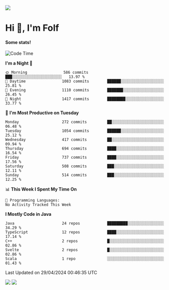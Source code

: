 <img src="https://komarev.com/ghpvc/?username=itsfolf"/>
<h1>Hi 👋, I'm Folf</h1>


#### Some stats!
<!--START_SECTION:waka-->
![Code Time](http://img.shields.io/badge/Code%20Time-2%2C198%20hrs%2027%20mins-blue)

**I'm a Night 🦉** 

```text
🌞 Morning                586 commits         ███░░░░░░░░░░░░░░░░░░░░░░   13.97 % 
🌆 Daytime                1083 commits        ██████░░░░░░░░░░░░░░░░░░░   25.81 % 
🌃 Evening                1110 commits        ███████░░░░░░░░░░░░░░░░░░   26.45 % 
🌙 Night                  1417 commits        ████████░░░░░░░░░░░░░░░░░   33.77 % 
```
📅 **I'm Most Productive on Tuesday** 

```text
Monday                   272 commits         ██░░░░░░░░░░░░░░░░░░░░░░░   06.48 % 
Tuesday                  1054 commits        ██████░░░░░░░░░░░░░░░░░░░   25.12 % 
Wednesday                417 commits         ██░░░░░░░░░░░░░░░░░░░░░░░   09.94 % 
Thursday                 694 commits         ████░░░░░░░░░░░░░░░░░░░░░   16.54 % 
Friday                   737 commits         ████░░░░░░░░░░░░░░░░░░░░░   17.56 % 
Saturday                 508 commits         ███░░░░░░░░░░░░░░░░░░░░░░   12.11 % 
Sunday                   514 commits         ███░░░░░░░░░░░░░░░░░░░░░░   12.25 % 
```


📊 **This Week I Spent My Time On** 

```text
💬 Programming Languages: 
No Activity Tracked This Week
```

**I Mostly Code in Java** 

```text
Java                     24 repos            █████████░░░░░░░░░░░░░░░░   34.29 % 
TypeScript               12 repos            ████░░░░░░░░░░░░░░░░░░░░░   17.14 % 
C++                      2 repos             █░░░░░░░░░░░░░░░░░░░░░░░░   02.86 % 
Svelte                   2 repos             █░░░░░░░░░░░░░░░░░░░░░░░░   02.86 % 
Scala                    1 repo              ░░░░░░░░░░░░░░░░░░░░░░░░░   01.43 % 
```




 Last Updated on 29/04/2024 00:46:35 UTC
<!--END_SECTION:waka-->
<a src="https://discord.com/users/1090088995976925305"><img src="https://lanyard-profile-readme.vercel.app/api/1090088995976925305"/></a></td> 
<img src="https://hit.yhype.me/github/profile?user_id=9268058"/>
